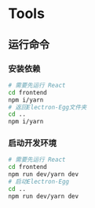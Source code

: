 # Tools

## 运行命令

### 安装依赖

```Bash
# 需要先运行 React
cd frontend
npm i/yarn
# 返回Electron-Egg文件夹
cd ..
npm i/yarn
```

### 启动开发环境

```Bash
# 需要先运行 React
cd frontend
npm run dev/yarn dev
# 启动Electron-Egg
cd ..
npm run dev/yarn dev
```

